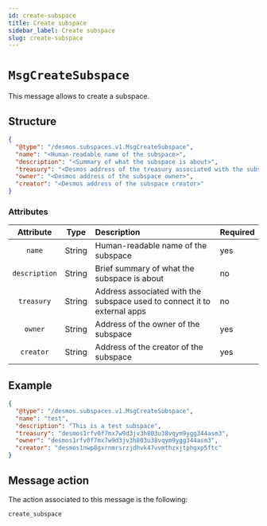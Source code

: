 ```yaml
---
id: create-subspace
title: Create subspace
sidebar_label: Create subspace
slug: create-subspace
---
```


# `MsgCreateSubspace`
This message allows to create a subspace.

## Structure
````json
{
  "@type": "/desmos.subspaces.v1.MsgCreateSubspace",
  "name": "<Human-readable name of the subspace>",
  "description": "<Summary of what the subspace is about>",
  "treasury": "<Desmos address of the treasury associated with the subspace>",
  "owner": "<Desmos address of the subspace owner>",
  "creator": "<Desmos address of the subspace creator>"
}
````

### Attributes
| Attribute | Type | Description                                 | Required |
| :-------: | :----: |:--------------------------------------------|:---------|
| `name` | String | Human-readable name of the subspace| yes      |
| `description` | String | Brief summary of what the subspace is about | no       |
| `treasury` | String | Address associated with the subspace used to connect it to external apps | no       |
| `owner` | String | Address of the owner of the subspace | yes      |
| `creator` | String | Address of the creator of the subspace | yes      |
 
## Example
````json
{
  "@type": "/desmos.subspaces.v1.MsgCreateSubspace",
  "name": "test",
  "description": "This is a test subspace",
  "treasury": "desmos1rfv0f7mx7w9d3jv3h803u38vqym9ygg344asm3",
  "owner": "desmos1rfv0f7mx7w9d3jv3h803u38vqym9ygg344asm3",
  "creator": "desmos1nwp8gxrnmrsrzjdhvk47vvmthzxjtphgxp5ftc"
}
````

## Message action
The action associated to this message is the following:
```
create_subspace
```